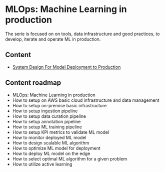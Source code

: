 # MLOps: Machine Learning in production
The serie is focused on on tools, data infrastructure and good practices,
to develop, iterate and operate ML in production.

## Content
- [System Design For Model Deployment to Production](/system_design_for_model_deployment_to_production)

## Content roadmap
- MLOps: Machine Learning in production
- How to setup on AWS basic cloud infrastructure and data management
- How to setup on-premise basic infrastructure
- How to setup ingestion pipeline
- How to setup data curation pipeline
- How to setup annotation pipeline
- How to setup ML training pipeline
- How to setup KPI metrics to validate ML model
- How to monitor deployed ML model
- How to design scalable ML algorithm                                                                
- How to optimize ML model for deployment
- How to deploy ML model on the edge
- How to select optimal ML algorithm for a given problem
- How to utilize active learning